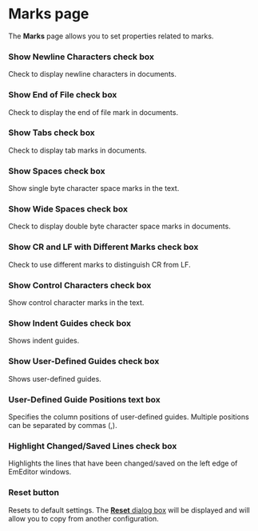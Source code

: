# Marks page

The **Marks** page allows you to set properties related to marks.

### Show Newline Characters check box

Check to display newline characters in documents.

### Show End of File check box

Check to display the end of file mark in documents.

### Show Tabs check box

Check to display tab marks in documents.

### Show Spaces check box

Show single byte character space marks in the text.

### Show Wide Spaces check box

Check to display double byte character space marks in documents.

### Show CR and LF with Different Marks check box

Check to use different marks to distinguish CR from LF.

### Show Control Characters check box

Show control character marks in the text.

### Show Indent Guides check box

Shows indent guides.

### Show User-Defined Guides check box

Shows user-defined guides.

### User-Defined Guide Positions text box

Specifies the column positions of user-defined guides. Multiple positions can be separated by commas (,).

### Highlight Changed/Saved Lines check box

Highlights the lines that have been changed/saved on the left edge of EmEditor windows.

### Reset button

Resets to default settings. The
[**Reset** dialog box](../reset/index) will be displayed
and will allow you to copy from another configuration.

